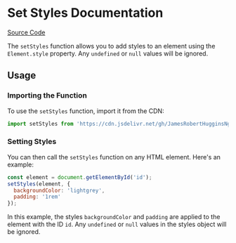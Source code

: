 # Set Styles Documentation

[Source Code](https://cdn.jsdelivr.net/gh/JamesRobertHugginsNgo/make-html@2.0.0/set-styles.js)

The `setStyles` function allows you to add styles to an element using the `Element.style` property. Any `undefined` or `null` values will be ignored.

## Usage

### Importing the Function

To use the `setStyles` function, import it from the CDN:

```javascript
import setStyles from 'https://cdn.jsdelivr.net/gh/JamesRobertHugginsNgo/make-html@2.0.0/set-styles.js';
```

### Setting Styles

You can then call the `setStyles` function on any HTML element. Here's an example:

```javascript
const element = document.getElementById('id');
setStyles(element, { 
  backgroundColor: 'lightgrey',
  padding: '1rem'
});
```

In this example, the styles `backgroundColor` and `padding` are applied to the element with the ID `id`. Any `undefined` or `null` values in the styles object will be ignored.
